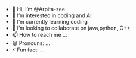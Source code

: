 - 👋 Hi, I’m @Arpita-zee
- 👀 I’m interested in coding and AI
- 🌱 I’m currently learning coding
- 💞️ I’m looking to collaborate on java,python, C++
- 📫 How to reach me ...
- 😄 Pronouns: ...
- ⚡ Fun fact: ...

<!---
Arpita-zee/Arpita-zee is a ✨ special ✨ repository because its `README.md` (this file) appears on your GitHub profile.
You can click the Preview link to take a look at your changes.
--->
